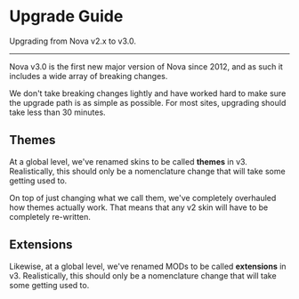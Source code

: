 # Upgrade Guide

Upgrading from Nova v2.x to v3.0.

---

Nova v3.0 is the first new major version of Nova since 2012, and as such it includes a wide array of breaking changes.

We don't take breaking changes lightly and have worked hard to make sure the upgrade path is as simple as possible. For most sites, upgrading should take less than 30 minutes.

## Themes

At a global level, we've renamed skins to be called __themes__ in v3. Realistically, this should only be a nomenclature change that will take some getting used to.

On top of just changing what we call them, we've completely overhauled how themes actually work. That means that any v2 skin will have to be completely re-written.

## Extensions

Likewise, at a global level, we've renamed MODs to be called __extensions__ in v3. Realistically, this should only be a nomenclature change that will take some getting used to.
